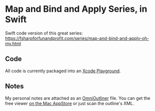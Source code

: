 # Map and Bind and Apply Series, in Swift

Swift code version of this great series: https://fsharpforfunandprofit.com/series/map-and-bind-and-apply-oh-my.html

## Code

All code is currently packaged into an [Xcode Playground](https://developer.apple.com/swift/blog/?id=35).

## Notes

My personal notes are attached as an [OmniOutliner](https://www.omnigroup.com/omnioutliner) file. You can get the free viewer [on the Mac AppStore](https://itunes.apple.com/de/app/omnioutliner-5/id1142578772?l=en&mt=12) or just scan the outline's XML.